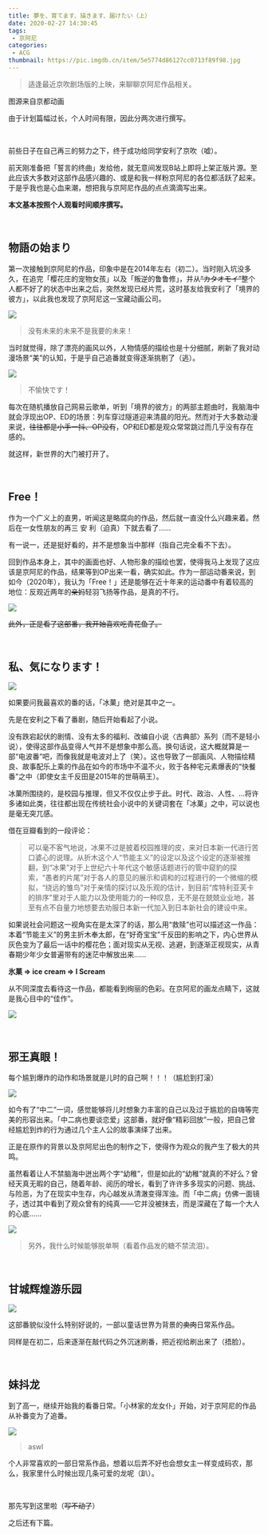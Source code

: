 ```yaml
---
title: 夢を、育てます、描きます、届けたい（上）
date: 2020-02-27 14:30:45
tags:
 - 京阿尼
categories:
 - ACG
thumbnail: https://pic.imgdb.cn/item/5e5774d86127cc0713f89f98.jpg
---
```


> 适逢最近京吹剧场版的上映，来聊聊京阿尼作品相关。

<!--more-->

图源来自京都动画

由于计划篇幅过长，个人时间有限，因此分两次进行撰写。

</br>

前些日子在自己再三的努力之下，终于成功给同学安利了京吹（嘘）。

前天刚准备把「誓言的终曲」发给他，就无意间发现B站上即将上架正版片源。至此应该大多数对这部作品感兴趣的、或是和我一样粉京阿尼的各位都活跃了起来。于是乎我也是心血来潮，想把我与京阿尼作品的点点滴滴写出来。

**本文基本按照个人观看时间顺序撰写。**

</br>

## 物語の始まり

第一次接触到京阿尼的作品，印象中是在2014年左右（初二）。当时刚入坑没多久，在追完「樱花庄的宠物女孩」以及「叛逆的鲁鲁修」，并从~~“カタオモイ”~~整个人都不好了的状态中出来之后，突然发现已经片荒，这时基友给我安利了「境界的彼方」，以此我也发现了京阿尼这一宝藏动画公司。

![](https://pic.imgdb.cn/item/5e56765d6127cc0713dafb4f.jpg)
> 没有未来的未来不是我要的未来！

当时就觉得，除了漂亮的画风以外，人物情感的描绘也是十分细腻，刷新了我对动漫场景“美”的认知，于是乎自己追番就变得逐渐挑剔了（逃）。

![](https://pic.imgdb.cn/item/5e5676b16127cc0713db07a3.jpg)
> 不愉快です！

每次在随机播放自己网易云歌单，听到「境界的彼方」的两部主题曲时，我脑海中就会浮现出OP、ED的场景：列车穿过隧道迎来清晨的阳光。然而对于大多数动漫来说，~~往往都是小手一抖、OP没有~~，OP和ED都是观众常常跳过而几乎没有存在感的。

就这样，新世界的大门被打开了。

</br>

## Free！

作为一个广义上的直男，听闻这是略腐向的作品，然后就一直没什么兴趣来着。然后在一女性朋友的再三 安 利（迫真）下就去看了......

有一说一，还是挺好看的，并不是想象当中那样（指自己完全看不下去）。

回到作品本身上，其中的画面也好、人物形象的描绘也罢，使得我马上发现了这应该是京阿尼的作品，结果等到OP出来一看，确实如此。作为一部运动番来说，到如今（2020年），我认为「Free！」还是能够在近十年来的运动番中有着较高的地位：反观近两年的~~亲妈~~轻羽飞扬等作品，是真的不行。

![](https://img.moegirl.org/common/f/f6/High%E2%98%86Speed%21_-Free%21_Starting_Days-.jpg)

~~此外，正是看了这部番，我开始喜欢吃青花鱼了。~~

</br>

## 私、気になります！

![](https://img.moegirl.org/common/f/f6/Kotenbu.jpg)

如果要问我最喜欢的番的话，「冰菓」绝对是其中之一。

先是在安利之下看了番剧，随后开始看起了小说。

没有跌宕起伏的剧情、没有太多的福利、改编自小说〈古典部〉系列（而不是轻小说），使得这部作品变得人气并不是想象中那么高。换句话说，这大概就算是一部“电波番”吧，而像我就是电波对上了（笑）。这也导致了一部画风、人物描绘精良、故事配乐上乘的作品在如今的市场中不温不火，败于各种宅元素爆表的“快餐番”之中（即使女主千反田是2015年的世萌萌王）。

冰菓所围绕的，是校园与推理，但又不仅仅止步于此。时代、政治、人性、...将许多诸如此类，往往都出现在传统社会小说中的关键词套在「冰菓」之中，可以说也是毫无突兀感。

借在豆瓣看到的一段评论：

> 可以毫不客气地说，冰果不过是披着校园推理的皮，来对日本新一代进行苦口婆心的说理。从折木这个人“节能主义”的设定以及这个设定的逐渐被推翻，到“冰果”对于上世纪六十年代这个敏感话题进行的管中窥豹的探索，“愚者的片尾”对于各人的意见的展示和调和的过程进行的一个微缩的模拟，“绕远的雏鸟”对于亲情的探讨以及乐观的估计，到目前“库特利亚芙卡的排序”里对于人能力以及使用能力的一种叹息，无不是在兢兢业业地，甚至有点不自量力地想要去劝服日本新一代加入到日本新社会的建设中来。

如果说社会问题这一视角实在是太深了的话，那么用“救赎”也可以描述这一作品：本着“节能主义”的男主折木奉太郎，在“好奇宝宝”千反田的影响之下，内心世界从灰色变为了最后一话中的樱花色；面对现实从无视、逃避，到逐渐正视现实，从青春期少年少女普遍带有的迷茫中解放出来......

**氷菓 => ice cream => I Scream**

从不同深度去看待这一作品，都能看到绚丽的色彩。在京阿尼的画龙点睛下，这就是我心目中的“佳作”。

![](https://pic.imgdb.cn/item/5e576d756127cc0713f7c29c.jpg)

</br>

## 邪王真眼！

每个尴到爆炸的动作和场景就是儿时的自己啊！！！（尴尬到打滚）

![](https://pic.imgdb.cn/item/5e57742d6127cc0713f88a0f.jpg)

如今有了“中二”一词，感觉能够将儿时想象力丰富的自己以及过于尴尬的自嗨等完美的形容出来。「中二病也要谈恋爱」这部番，就好像“精彩回放”一般，把自己曾经尴尬到炸的行为通过几个主人公的故事演绎了出来。

正是在原作的背景以及京阿尼出色的制作之下，使得作为观众的我产生了极大的共鸣。

虽然看着让人不禁脑海中迸出两个字“幼稚”，但是如此的“幼稚”就真的不好么？曾经天真无暇的自己，随着年龄、阅历的增长，看到了许许多多现实的问题、挑战、与险恶，为了在现实中生存，内心越发从清澈变得浑浊。而「中二病」仿佛一面镜子，透过其中看到了观众曾有的纯真——它并没被抹去，而是深藏在了每一个大人的心底......

![](https://pic.imgdb.cn/item/5e5774826127cc0713f89395.jpg)

> 另外，我什么时候能够脱单啊（看着作品发的糖不禁流泪）。

</br>

## 甘城辉煌游乐园

![](https://pic.imgdb.cn/item/5e577b9a6127cc0713f9e042.jpg)

这部番貌似没什么特别好说的，一部以童话世界为背景的~~卖肉~~日常系作品。

同样是在初二，后来逐渐在敲代码之外沉迷刷番，把近视给刷出来了（捂脸）。

</br>

## 妹抖龙

到了高一，继续开始我的看番日常。「小林家的龙女仆」开始，对于京阿尼的作品从补番变为了追番。

![](https://pic.imgdb.cn/item/5e577cf56127cc0713fa0e47.jpg)

> aswl

个人非常喜欢的一部日常系作品，想着以后弄不好也会想女主一样变成码农，那么，我家里什么时候出现几条可爱的龙呢（趴）。

</br>

那先写到这里啦（~~写不动了~~）

之后还有下篇。